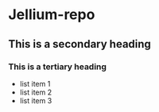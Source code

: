 # Jellium-repo

## This is a secondary heading

### This is a tertiary heading

* list item 1
* list item 2
* list item 3
